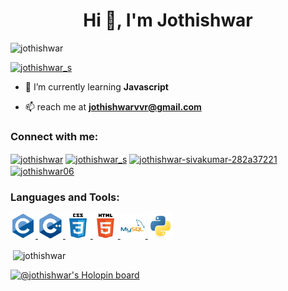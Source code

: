 <h1 align="center">Hi 👋, I'm Jothishwar</h1>

<p align="left"> <img src="https://komarev.com/ghpvc/?username=jothishwar&label=Profile%20views&color=0e75b6&style=flat" alt="jothishwar" /> </p>

<p align="left"> <a href="https://twitter.com/jothishwar_s" target="blank"><img src="https://img.shields.io/twitter/follow/jothishwar_s?logo=twitter&style=for-the-badge" alt="jothishwar_s" /></a> </p>

- 🌱 I’m currently learning **Javascript**

- 📫 reach me at **jothishwarvvr@gmail.com**

<h3 align="left">Connect with me:</h3>
<p align="left">
<a href="https://codepen.io/jothishwar" target="blank"><img align="center" src="https://raw.githubusercontent.com/rahuldkjain/github-profile-readme-generator/master/src/images/icons/Social/codepen.svg" alt="jothishwar" height="30" width="40" /></a>
<a href="https://twitter.com/jothishwar_s" target="blank"><img align="center" src="https://raw.githubusercontent.com/rahuldkjain/github-profile-readme-generator/master/src/images/icons/Social/twitter.svg" alt="jothishwar_s" height="30" width="40" /></a>
<a href="https://linkedin.com/in/jothishwar-sivakumar-282a37221" target="blank"><img align="center" src="https://raw.githubusercontent.com/rahuldkjain/github-profile-readme-generator/master/src/images/icons/Social/linked-in-alt.svg" alt="jothishwar-sivakumar-282a37221" height="30" width="40" /></a>
<a href="https://instagram.com/jothishwar06" target="blank"><img align="center" src="https://raw.githubusercontent.com/rahuldkjain/github-profile-readme-generator/master/src/images/icons/Social/instagram.svg" alt="jothishwar06" height="30" width="40" /></a>
</p>

<h3 align="left">Languages and Tools:</h3>
<p align="left"> <a href="https://www.cprogramming.com/" target="_blank" rel="noreferrer"> <img src="https://raw.githubusercontent.com/devicons/devicon/master/icons/c/c-original.svg" alt="c" width="40" height="40"/> </a> <a href="https://www.w3schools.com/cpp/" target="_blank" rel="noreferrer"> <img src="https://raw.githubusercontent.com/devicons/devicon/master/icons/cplusplus/cplusplus-original.svg" alt="cplusplus" width="40" height="40"/> </a> <a href="https://www.w3schools.com/css/" target="_blank" rel="noreferrer"> <img src="https://raw.githubusercontent.com/devicons/devicon/master/icons/css3/css3-original-wordmark.svg" alt="css3" width="40" height="40"/> </a> <a href="https://www.w3.org/html/" target="_blank" rel="noreferrer"> <img src="https://raw.githubusercontent.com/devicons/devicon/master/icons/html5/html5-original-wordmark.svg" alt="html5" width="40" height="40"/> </a> <a href="https://www.mysql.com/" target="_blank" rel="noreferrer"> <img src="https://raw.githubusercontent.com/devicons/devicon/master/icons/mysql/mysql-original-wordmark.svg" alt="mysql" width="40" height="40"/> </a> <a href="https://www.python.org" target="_blank" rel="noreferrer"> <img src="https://raw.githubusercontent.com/devicons/devicon/master/icons/python/python-original.svg" alt="python" width="40" height="40"/> </a> </p>

<p>&nbsp;<img align="center" src="https://github-readme-stats.vercel.app/api?username=jothishwar&show_icons=true&locale=en" alt="jothishwar" /></p>

[![@jothishwar's Holopin board](https://holopin.me/jothishwar)](https://holopin.io/@jothishwar)
